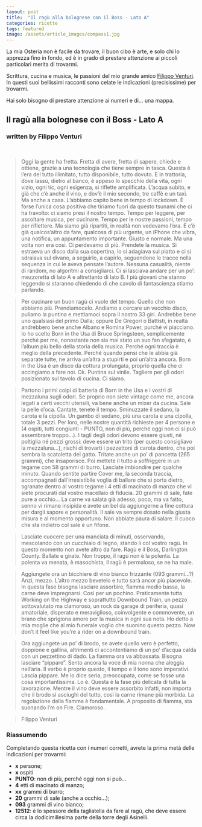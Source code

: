 ```yaml
---
layout: post
title:  "Il ragù alla bolognese con il Boss - Lato A"
categories: ricette
tags: featured
image: /assets/article_images/compass1.jpg
---
```



La mia Osteria non è facile da trovare, il buon cibo è arte, e solo chi lo apprezza fino in fondo, ed è in grado di prestare attenzione ai piccoli particolari merita di trovarmi.

Scrittura, cucina e musica, le passioni del mio grande amico [Filippo Venturi](http://www.filippoossolaventuri.it/). In questi suoi bellissimi racconti sono celate le indicazioni (precisissime) per trovarmi.

Hai solo bisogno di prestare attenzione ai numeri e di... una mappa.


## Il ragù alla bolognese con il Boss - Lato A
### written by Filippo Venturi

<br/>


> Oggi la gente ha fretta. Fretta di avere, fretta di sapere, chiede e ottiene, grazie a una tecnologia che tiene sempre in tasca. Questa è l’era del tutto illimitato, tutto disponibile, tutto dovuto. E in trattoria, dove lassù, dietro al banco, è appeso lo specchio della vita, ogni vizio, ogni tic, ogni esigenza, si riflette amplificata. L’acqua subito, e già che c’è anche il vino, e dov’è il mio secondo, tre caffè e un taxi. Ma anche a casa. L’abbiamo capito bene in tempo di lockdown. È forse l’unica cosa positiva che tiriamo fuori da questo tsunami che ci ha travolto: ci siamo presi il nostro tempo. Tempo per leggere, per ascoltare musica, per cucinare. Tempo per le nostre passioni, tempo per riflettere. Ma siamo già ripartiti, in realtà non vedevamo l’ora. E c’è già qualcos’altro da fare, qualcosa di più urgente, un iPhone che vibra, una notifica, un appuntamento importante. Giusto e normale. Ma una volta non era così. Ci perdevamo di più. Prendete la musica. Si estraeva un disco dalla sua copertina, lo si adagiava sul piatto e ci si sdraiava sul divano, a seguirlo, a capirlo, seguendone le tracce nella sequenza in cui le aveva pensate l’autore. Nessuna casualità, niente di random, no algoritmi a consigliarci. Ci si lasciava andare per un po’: mezzoretta di lato A e altrettanto di lato B. I più giovani che stanno leggendo si staranno chiedendo di che cavolo di fantascienza stiamo parlando.

> Per cucinare un buon ragù ci vuole del tempo. Quello che non abbiamo più. Prendiamocelo. Andiamo a cercare un vecchio disco, puliamo la puntina e mettiamoci sopra il nostro 33 giri. Andrebbe bene uno qualsiasi del primo Dalla; oppure De Gregori o Battisti, in realtà andrebbero bene anche Albano e Romina Power, purché vi piacciano. Io ho scelto Born in the Usa di Bruce Springsteen, semplicemente perché per me, nonostante non sia mai stato un suo fan sfegatato, è l’album più bello della storia della musica. Perché ogni traccia è meglio della precedente. Perché quando pensi che le abbia già separate tutte, ne arriva un’altra a stupirti e poi un’altra ancora. Born in the Usa è un disco da cottura prolungata, proprio quella che ci accingiamo a fare noi. Ok. Puntina sul vinile. Tagliere per gli odori posizionato sul tavolo di cucina. Ci siamo. 

> Partono i primi colpi di batteria di Born in the Usa e i vostri di mezzaluna sugli odori. Se proprio non siete vintage come me, ancora legati a certi vecchi utensili, va bene anche un mixer da cucina. Sale la pelle d’oca. Cantate, tenete il tempo. Sminuzzate il sedano, la carota e la cipolla. Un gambo di sedano, più una carota e una cipolla, totale 3 pezzi. Per loro, nelle nostre quantità richieste per 4 persone e (4 ospiti, tutti congiunti - PUNTO, non di più, perché oggi non ci si può assembrare troppo…). I tagli degli odori devono essere giusti, né poltiglia né pezzi grossi: deve essere un trito (per questo consigliavo la mezzaluna…), rischi di trovarti i pezzettoni di carota dentro, che poi sembra la scatoletta del gatto. Tritate anche un po’ di pancetta (265 grammi), che insaporisce. Poi mettete il tutto a soffriggere in un tegame con 58 grammi di burro. Lasciate imbiondire per qualche minuto. Quando sentite partire Cover me, la seconda traccia, accompagnati dall’irresistibile voglia di ballare che si porta dietro, sgranate dentro al vostro tegame i 4 etti di macinato di manzo che vi siete procurati dal vostro macellaio di fiducia. 20 grammi di sale, fate pure a occhio… La carne va salata già adesso, poco, ma va fatto, senno vi rimane insipida e avete un bel da aggiungerne a fine cottura per dargli sapore e personalità. Il sale va sempre dosato nella giusta misura e al momento opportuno. Non abbiate paura di salare. Il cuoco che sta indietro col sale è un fifone.   

> Lasciate cuocere per una manciata di minuti, osservando, mescolando con un cucchiaio di legno, stando lì col vostro ragù. In questo momento non avete altro da fare. Ragù e il Boss, Darlington County. Ballate e girate. Non troppo, il ragù non è la polenta. La polenta va menata, è masochista, il ragù è permaloso, se ne ha male.

> Aggiungete ora un bicchiere di vino bianco frizzante (093 grammi…?) Anzi, mezzo. L’altro mezzo bevetelo e tutto sarà ancor più piacevole. In questa fase bisogna lasciare assorbire, fiamma medio bassa, la carne deve impregnarsi. Così per un pochino. Praticamente tutta Working on the Highway e soprattutto Downbound Train, un pezzo sottovalutato ma clamoroso, un rock da garage di periferia, quasi amatoriale, disperato e meraviglioso, coinvolgente e commovente, un brano che sprigiona amore per la musica in ogni sua nota. Ho detto a mia moglie che al mio funerale voglio che suonino questo pezzo. Now don’t it feel like you’re a rider on a downbound train.

> Ora aggiungete un po’ di brodo, se avete quello vero è perfetto, doppione e gallina, altrimenti ci accontentiamo di un po’ d’acqua calda con un pezzettino di dado. La fiamma ora va abbassata. Bisogna lasciare “pippare”. Sento ancora la voce di mia nonna che aleggia nell’aria. Il verbo è proprio questo, il tempo e il tono sono imperativi. Lascia pippare. Me lo dice seria, preoccupata, come se fosse una cosa importantissima. Lo è. Questa è la fase più delicata di tutta la lavorazione. Mentre il vino deve essere assorbito infatti, non importa che il brodo si asciughi del tutto, così la carne rimane più morbida. La regolazione della fiamma è fondamentale. A proposito di fiamma, sta suonando I’m on Fire. Clamoroso.

>Filippo Venturi

### Riassumendo
Completando questa ricetta con i numeri corretti, avrete la prima metà delle indicazioni per trovarmi:

* **x** persone;
* **x** ospiti 
* **PUNTO**: non di più, perché oggi non si può…
* **4** etti di macinato di manzo;
* **xx** grammi di burro;
* **20** grammi di sale (anche a occhio…);
* **093** grammi di vino bianco;
* **12512**: è lo spessore della tagliatella da fare al ragù, che deve essere circa la dodicimillesima parte della torre degli Asinelli.
